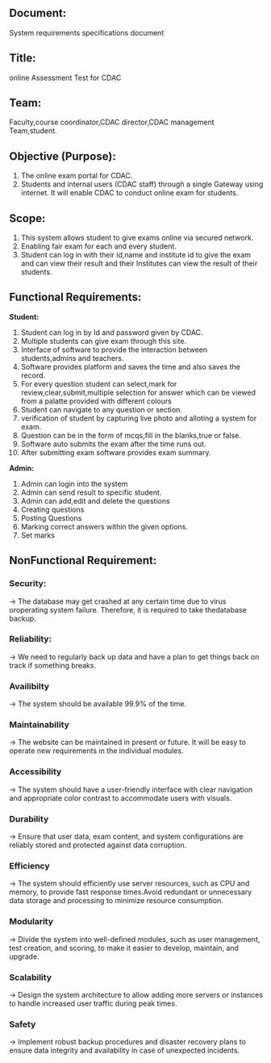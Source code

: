 ## Document:
System requirements specifications document

## Title:
online Assessment Test for CDAC

## Team:
Faculty,course coordinator,CDAC director,CDAC management Team,student.

## Objective (Purpose):
1. The online exam portal for CDAC.
2. Students and internal users (CDAC staff) through a single Gateway using internet. It will enable CDAC to conduct online exam for students.

## Scope:
1. This system allows student to give exams online via secured network.
2. Enabling fair exam for each and every student.
3. Student can log in with their id,name and institute id to give the exam and can view their result and their Institutes can view the result of their students.

## Functional Requirements:

<b>Student:</b>
	
1. Student can log in by Id and password given by CDAC.
2. Multiple students can give exam through this site.
3. Interface of software to provide the interaction between students,admins and teachers.
4. Software provides platform and saves the time and also saves the record.
5. For every question student can select,mark for review,clear,submit,multiple selection for answer which can be viewed from a palatte provided with different colours
6. Student can navigate to any question or section.
7. verification of student by capturing live photo and alloting a system for exam.
8. Question can be in the form of mcqs,fill in the blanks,true or false.
9. Software auto submits the exam after the time runs out.
10. After submitting exam software provides exam summary.

<b>Admin:</b>
	
1. Admin can login into the system 
2. Admin can send result to specific student.
3. Admin can add,edit and delete the questions
4. Creating questions
5. Posting Questions
6. Marking correct answers within the given options.
7. Set marks


## NonFunctional Requirement:

### Security:
-> The database may get crashed at any certain time due to virus oroperating system failure. Therefore, it is required to take thedatabase backup.

### Reliability:
-> We need to regularly back up data and have a plan to get things back on track if something breaks.

### Availibilty
-> The system should be available 99.9% of the time.

### Maintainability
-> The website can be maintained in present or future. It will be easy to operate new requirements in the individual modules.

### Accessibility
-> The system should have a user-friendly interface with clear navigation and appropriate color contrast to accommodate users with visuals.

### Durability
-> Ensure that user data, exam content, and system configurations are reliably stored and protected against data corruption.

### Efficiency
-> The system should efficiently use server resources, such as CPU and memory, to provide fast response times.Avoid redundant or unnecessary data storage and processing to minimize resource consumption.

### Modularity
-> Divide the system into well-defined modules, such as user management, test creation, and scoring, to make it easier to develop, maintain, and upgrade.

### Scalability
-> Design the system architecture to allow adding more servers or instances to handle increased user traffic during peak times.

### Safety
-> Implement robust backup procedures and disaster recovery plans to ensure data integrity and availability in case of unexpected incidents.
